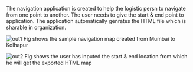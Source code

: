 The navigation application is created to help the logistic persn to navigate from one point to another.
The user needs to give the start & end point to application.
The application automatically genrates the HTML file which is sharable in organization. 

![out1](https://github.com/kansetejas/Navigation_Application/assets/140308686/22efb4c8-5c81-4199-aa6a-dd17215d36b4)
Fig shows the sample navigation map created from Mumbai to Kolhapur

![out2](https://github.com/kansetejas/Navigation_Application/assets/140308686/aed8f560-5abb-4de3-a645-91e0c9744461)
Fig shows the user has inputed the start & end location from which he will get the exported HTML map
